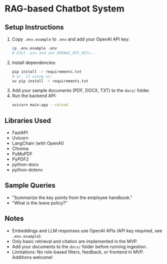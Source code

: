 # RAG-based Chatbot System

## Setup Instructions

1. Copy `.env.example` to `.env` and add your OpenAI API key:
   ```sh
   cp .env.example .env
   # Edit .env and set OPENAI_API_KEY=...
   ```
2. Install dependencies:
   ```sh
   pip install -r requirements.txt
   # or, if using uv:
   uv pip install -r requirements.txt
   ```
3. Add your sample documents (PDF, DOCX, TXT) to the `docs/` folder.
4. Run the backend API:
   ```sh
   uvicorn main:app --reload
   ```

## Libraries Used
- FastAPI
- Uvicorn
- LangChain (with OpenAI)
- Chroma
- PyMuPDF
- PyPDF2
- python-docx
- python-dotenv

## Sample Queries
- "Summarize the key points from the employee handbook."
- "What is the leave policy?"

## Notes
- Embeddings and LLM responses use OpenAI APIs (API key required, see `.env.example`).
- Only basic retrieval and citation are implemented in the MVP.
- Add your documents to the `docs/` folder before running ingestion.
- Limitations: No role-based filters, feedback, or frontend in MVP. Additions welcome!
